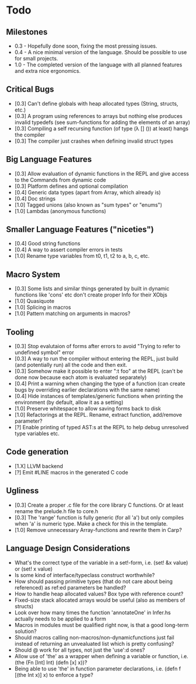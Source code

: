 # Todo

## Milestones
* 0.3 - Hopefully done soon, fixing the most pressing issues.
* 0.4 - A nice minimal version of the language. Should be possible to use for small projects.
* 1.0 - The completed version of the language with all planned features and extra nice ergonomics.

## Critical Bugs
* [0.3] Can't define globals with heap allocated types (String, structs, etc.)
* [0.3] A program using references to arrays but nothing else produces invalid typedefs (see sum-functions for adding the elements of an array)
* [0.3] Compiling a self recursing function (of type (λ [] ()) at least) hangs the compiler
* [0.3] The compiler just crashes when defining invalid struct types

## Big Language Features
* [0.3] Allow evaluation of dynamic functions in the REPL and give access to the Commands from dynamic code
* [0.3] Platform defines and optional compilation
* [0.4] Generic data types (apart from Array, which already is)
* [0.4] Doc strings
* [1.0] Tagged unions (also known as "sum types" or "enums")
* [1.0] Lambdas (anonymous functions)

## Smaller Language Features ("niceties")
* [0.4] Good string functions
* [0.4] A way to assert compiler errors in tests
* [1.0] Rename type variables from t0, t1, t2 to a, b, c, etc.

## Macro System
* [0.3] Some lists and similar things generated by built in dynamic functions like 'cons' etc don't create proper Info for their XObjs
* [1.0] Quasiquote
* [1.0] Splicing in macros
* [1.0] Pattern matching on arguments in macros?

## Tooling
* [0.3] Stop evalutaion of forms after errors to avoid "Trying to refer to undefined symbol" error
* [0.3] A way to run the compiler without entering the REPL, just build (and potentially run) all the code and then exit.
* [0.3] Somehow make it possible to enter ":t foo" at the REPL (can't be done now because each atom is evaluated separately)
* [0.4] Print a warning when changing the type of a function (can create bugs by overriding earlier declarations with the same name)
* [0.4] Hide instances of templates/generic functions when printing the environment (by default, allow it as a setting)
* [1.0] Preserve whitespace to allow saving forms back to disk
* [1.0] Refactorings at the REPL. Rename, extract function, add/remove parameter?
* [?] Enable printing of typed AST:s at the REPL to help debug unresolved type variables etc.

## Code generation
* [1.X] LLVM backend
* [?] Emit #LINE macros in the generated C code

## Ugliness
* [0.3] Create a proper .c file for the core library C functions. Or at least rename the prelude.h file to core.h
* [0.3] The 'range' function is fully generic (for all 'a') but only compiles when 'a' is numeric type. Make a check for this in the template.
* [1.0] Remove unnecessary Array-functions and rewrite them in Carp?

## Language Design Considerations
* What's the correct type of the variable in a set!-form, i.e. (set! &x value) or (set! x value)
* Is some kind of interface/typeclass construct worthwhile?
* How should passing primitive types (that do not care about being referenced) as ref:ed parameters be handled?
* How to handle heap allocated values? Box type with reference count?
* Fixed-size stack allocated arrays would be useful (also as members of structs)
* Look over how many times the function 'annotateOne' in Infer.hs actually needs to be applied to a form
* Macros in modules must be qualified right now, is that a good long-term solution?
* Should macros calling non-macros/non-dynamicfunctions just fail instead of returning an unvealuated list which is pretty confusing?
* Should @ work for all types, not just the 'use':d ones?
* Allow use of 'the' as a wrapper when defining a variable or function, i.e. (the (Fn [Int] Int) (defn [x] x))?
* Being able to use 'the' in function parameter declarations, i.e. (defn f [(the Int x)] x) to enforce a type?
